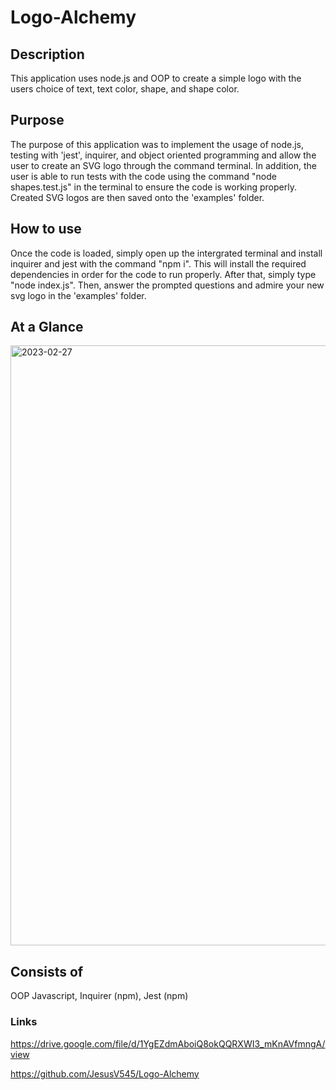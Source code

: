 # Logo-Alchemy

## Description
This application uses node.js and OOP to create a simple logo with the users choice of text, text color, shape, and shape color. 

## Purpose
The purpose of this application was to implement the usage of node.js, testing with 'jest', inquirer, and object oriented programming and allow the user to create an SVG logo through the command terminal. In addition, the user is able to run tests with the code using the command "node shapes.test.js" in the terminal to ensure the code is working properly. Created SVG logos are then saved onto the 'examples' folder.

## How to use
Once the code is loaded, simply open up the intergrated terminal and install inquirer and jest with the command "npm i". This will install the required dependencies in order for the code to run properly. After that, simply type "node index.js". Then, answer the prompted questions and admire your new svg logo in the 'examples' folder.

## At a Glance

<img width="960" alt="2023-02-27" src="https://user-images.githubusercontent.com/117941643/221638989-8f5445d3-dcf3-4212-b3be-77a712fea50b.png">


## Consists of
OOP Javascript, Inquirer (npm), Jest (npm)

### Links
https://drive.google.com/file/d/1YgEZdmAboiQ8okQQRXWI3_mKnAVfmngA/view

https://github.com/JesusV545/Logo-Alchemy


